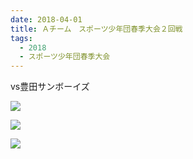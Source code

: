```yaml
---
date: 2018-04-01
title: Ａチーム　スポーツ少年団春季大会２回戦
tags:
  - 2018
  - スポーツ少年団春季大会
---
```


vs豊田サンボーイズ

![](/images/2018-04-01--main-01.jpg)

![](/images/2018-04-01--main-02.jpg)

![](/images/2018-04-01--main-03.jpg)
